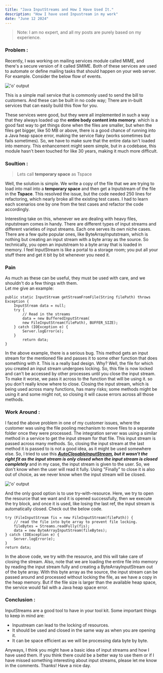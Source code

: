```yaml
---  
title: "Java InputStreams and How I Have Used It."  
description: "How I have used Inpustream in my work"  
date: "June 12 2024"  
---  
```

> Note: I am no expert, and all my posts are purely based on my experience.  
### Problem :

Recently, I was working on mailing services module called MIME, and there's a secure version of it called SMIME. Both of these services are used to automate or define mailing tasks that should happen on your web server. For example. Consider the below flow of events.

 !['o' output](https://i.imgur.com/AjrnbNm.png)
 
This is a simple mail service that is commonly used to send the bill to customers. And these can be built in no code way; There are in-built services that can easily build this flow for you.

These services were good, but they were all implemented in such a way that they always loaded up the **entire body content into memory**. which is a good fast way to get things done when the files are smaller, but when the files get bigger, like 50 MB or above, there is a good chance of running into a Java heap space error, making the service flaky (works sometimes but fails sometimes). So, we have to make sure that the entire data isn't loaded into memory. This enhancement might seem simple, but in a codebase, this module hasn't been touched for like 30 years, making it much more difficult.  

### Soultion :  

>Lets call **temporary space** as Tspace  
  
Well, the solution is simple. We write a copy of the file that we are trying to load into mail into a **temporary space** and then get a Inputstream of the file in the **Tspace**. This resolved the issue, but the code needed 250 lines for refactoring, which nearly broke all the existing test cases. I had to learn each scenarios one by one from the test cases and refactor the code accordingly.

Interesting take on this, whenever we are dealing with heavy files, inputstream comes in handy. There are different types of input streams and different varieties of input streams. Each one serves its own niche cases. There are a few quite popular ones, like ByteArrayInputstream, which is nothing but creating an input stream with a byte array as the source. So technically, you open an inputstream to a byte array that is loaded in memory. I feel InputStream is like a portal to a storage room; you put all your stuff there and get it bit by bit whenever you need it.

### Pain  
As much as these can be useful, they must be used with care, and we shouldn't do a few things with them.  
Let me give an example:

    public static InputStream getStreamFromFile(String filePath) throws Exception {  
	    InputStream data = null;  
	    try {  
		    // Read in the streams  
		    data = new BufferedInputStream(  
		    new FileInputStream(filePath), BUFFER_SIZE);  
	    } catch (IOException e) {  
		    Server.logError(e);  
	    }  
		    return data;  
    } 

 
In the above example, there is a serious bug. This method gets an input stream for the mentioned file and passes it to some other function that does something with it. This is a really bad design. Why? Well, the file for which you created an input stream undergoes locking. So, this file is now locked and can't be accessed by other processes until you close the input stream. To make it worse, we pass it across to the function that will be using it. so you don't really know where to close. Closing the input stream, which is being used across many functions, has many risks; some methods might be using it and some might not, so closing it will cause errors across all those methods.

### Work Around :  
I faced the above problem in one of my customer issues, where the customer was using the file pooling mechanism to move files to a separate folder once they were processed. The integration server was using a similar method in a service to get the input stream for that file. This input stream is passed across many methods. So, closing the input stream at the last method it is passed to is not a good idea, as it might be used somewhere else. So, I tried to use this ***[AutoClosableInputStream](https://commons.apache.org/proper/commons-io/apidocs/org/apache/commons/io/input/AutoCloseInputStream.html), but it wasn't the right fit as the input stream is only closed when the input stream is closed completely*** and in my case, the input stream is given to the user. So, we don't know when the user will read it fully. Using "Finally" to close it is also out of choice, as we never know when the input stream will be closed.

!['o' output](https://i.imgur.com/MGDYv8E.png)

And the only good option is to use try-with-resource. Here, we try to open the resource that we want and it is opened successfully, then we execute the try block, and once it is used, like losing the last ref, the input stream is automatically closed. Check out the below code.

    try (FileInputStream fis = new FileInputStream(filePath)) {  
	    // read the file into byte array to prevent file locking.  
	    fileBytes = Streams.readFully(fis);  
	    data = new ByteArrayInputStream(fileBytes);  
    } catch (IOException e) {  
	    Server.logError(e);  
    }  
    return data; 

 
In the above code, we try with the resource, and this will take care of closing the stream. Also, note that we are loading the entire file into memory by reading the input stream fully and creating a ByteArrayInputStream out of the byte array. With this byte array as the source, the input stream can be passed around and processed without locking the file, as we have a copy in the heap memory. But if the file size is larger than the available heap space, the service would fail with a Java heap space error.

### Conclusion :  
InputStreams are a good tool to have in your tool kit. Some important things to keep in mind are:

- Inpustream can lead to the locking of resources.  
- It should be used and closed in the same way as when you are opening it.  
- It can be space efficient as we will be processing data byte by byte.

Anyways, I think you might have a basic idea of input streams and how I have used them. If you think there could be a better way to use them or if I have missed something interesting about input streams, please let me know in the comments. Thanks! Have a nice day.